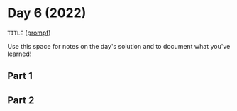 # Day 6 (2022)

`TITLE` ([prompt](https://adventofcode.com/2022/day/6))

Use this space for notes on the day's solution and to document what you've learned!

## Part 1

## Part 2


